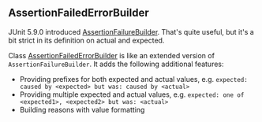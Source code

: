 <head>
  <title>AssertionFailedErrorBuilder</title>
</head>

## AssertionFailedErrorBuilder

JUnit 5.9.0 introduced [AssertionFailureBuilder](https://junit.org/junit5/docs/current/api/org.junit.jupiter.api/org/junit/jupiter/api/AssertionFailureBuilder.html). That's quite useful, but it's a bit strict in its definition on actual and expected.

Class [AssertionFailedErrorBuilder](apidocs/com/github/robtimus/junit/support/AssertionFailedErrorBuilder.html) is like an extended version of `AssertionFailureBuilder`. It adds the following additional features:
* Providing prefixes for both expected and actual values, e.g. `expected: caused by <expected> but was: caused by <actual>`
* Providing multiple expected and actual values, e.g. `expected: one of <expected1>, <expected2> but was: <actual>`
* Building reasons with value formatting

